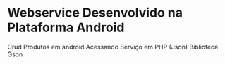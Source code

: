 # Webservice Desenvolvido na Plataforma Android
Crud Produtos em android Acessando Serviço em PHP (Json) Biblioteca Gson
